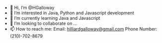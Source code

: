 - 👋 Hi, I’m @HGalloway
- 👀 I’m interested in Java, Python and Javascript development
- 🌱 I’m currently learning Java and Javascript
- 💞️ I’m looking to collaborate on ...
- 📫 How to reach me: 
Email: hilliardgalloway@gmail.com
Phone Number: (210)-702-8679
